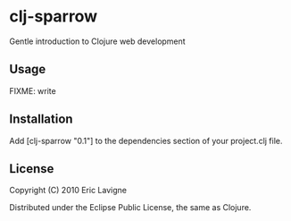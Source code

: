 # clj-sparrow

Gentle introduction to Clojure web development

## Usage

FIXME: write

## Installation

Add [clj-sparrow "0.1"] to the dependencies section of your project.clj file.

## License

Copyright (C) 2010 Eric Lavigne

Distributed under the Eclipse Public License, the same as Clojure.
